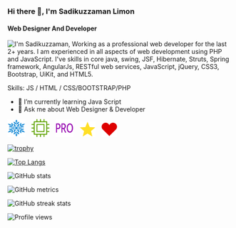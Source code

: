 ### Hi there 👋, I'm Sadikuzzaman Limon
#### Web Designer And Developer

<div align="center">
<img src="https://scontent.xx.fbcdn.net/v/t1.15752-9/323539055_697950735179758_104724761358258606_n.png?stp=dst-png_p206x206&_nc_cat=105&ccb=1-7&_nc_sid=aee45a&_nc_eui2=AeEJWYScX_91YUZPG8g3AW_G67ZOb9SQ3mLrtk5v1JDeYrrnARcTRUbNvQ74gpQRS3kJ6iGgViOmkT-NL7KBLuYY&_nc_ohc=hsEsv2t-njYAX8hD9by&_nc_ad=z-m&_nc_cid=0&_nc_ht=scontent.xx&oh=03_AdQ1U4Je5OmfvtWXAQFHsPdjSAq-f5rU5OMIFN-9pgIVlw&oe=63DBE00A" align="left" style="width: 100%," />
</div>

I'm Sadikuzzaman, Working as a professional web developer for the last 2+ years. I am experienced in all aspects of web development using PHP and JavaScript. I've skills in core java, swing, JSF, Hibernate, Struts, Spring framework, AngularJs, RESTful web services, JavaScript, jQuery, CSS3, Bootstrap, UiKit, and HTML5.


Skills: JS / HTML / CSS/BOOTSTRAP/PHP

- 🌱 I’m currently learning Java Script 
- 💬 Ask me about Web Designer & Developer 





<a href='https://archiveprogram.github.com/'><img src='https://raw.githubusercontent.com/acervenky/animated-github-badges/master/assets/acbadge.gif' width='40' height='40'></a> <a href='https://docs.github.com/en/developers'><img src='https://raw.githubusercontent.com/acervenky/animated-github-badges/master/assets/devbadge.gif' width='40' height='40'></a> <a href='https://github.com/pricing'><img src='https://raw.githubusercontent.com/acervenky/animated-github-badges/master/assets/pro.gif' width='40' height='40'></a> <a href='https://stars.github.com/'><img src='https://raw.githubusercontent.com/acervenky/animated-github-badges/master/assets/starbadge.gif' width='35' height='35'></a> <a href='https://docs.github.com/en/github/supporting-the-open-source-community-with-github-sponsors'><img src='https://raw.githubusercontent.com/acervenky/animated-github-badges/master/assets/sponsorbadge.gif' width='35' height='35'></a> 

[![trophy](https://github-profile-trophy.vercel.app/?username=szlimon)](https://github.com/ryo-ma/github-profile-trophy)

[![Top Langs](https://github-readme-stats.vercel.app/api/top-langs/?username=szlimon)](https://github.com/anuraghazra/github-readme-stats)

![GitHub stats](https://github-readme-stats.vercel.app/api?username=szlimon&show_icons=true&count_private=true)  


![GitHub metrics](https://metrics.lecoq.io/szlimon)  

![GitHub streak stats](https://streak-stats.demolab.com/?user=szlimon)  

![Profile views](https://gpvc.arturio.dev/szlimon)  
